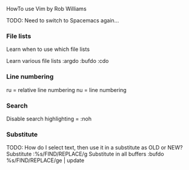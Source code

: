 HowTo use Vim
by Rob Williams

TODO: Need to switch to Spacemacs again...

### File lists
Learn when to use which file lists

Learn various file lists
:argdo
:bufdo
:cdo

### Line numbering

ru = relative line numbering
nu = line numbering


### Search

Disable search highlighting = :noh

### Substitute

TODO: How do I select text, then use it in a substitute as OLD or NEW?
Substitute :%s/FIND/REPLACE/g
Substitute in all buffers :bufdo %s/FIND/REPLACE/ge | update

